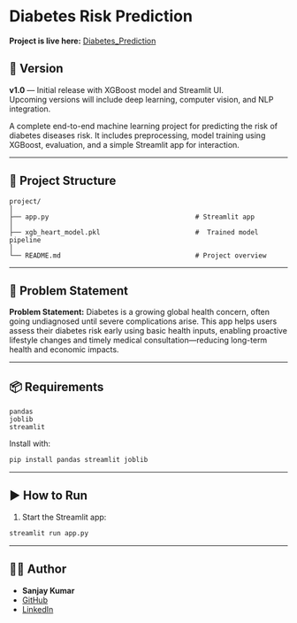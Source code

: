 # Diabetes Risk Prediction 

**Project is live here:** [Diabetes_Prediction](https://heartsafe.streamlit.app/)

## 📌 Version

**v1.0** — Initial release with XGBoost model and Streamlit UI.  
Upcoming versions will include deep learning, computer vision, and NLP integration.


A complete end-to-end machine learning project for predicting the risk of diabetes diseases risk. It includes preprocessing, model training using XGBoost, evaluation, and a simple Streamlit app for interaction.

---

## 📁 Project Structure

```
project/
│
├── app.py                                     # Streamlit app
│
├── xgb_heart_model.pkl                        #  Trained model pipeline
│
└── README.md                                  # Project overview
```

---

## 🧠 Problem Statement

**Problem Statement:**
Diabetes is a growing global health concern, often going undiagnosed until severe complications arise. This app helps users assess their diabetes risk early using basic health inputs, enabling proactive lifestyle changes and timely medical consultation—reducing long-term health and economic impacts.

---


## 📦 Requirements

```
pandas
joblib
streamlit
```

Install with:

```bash
pip install pandas streamlit joblib
```

---

## ▶ How to Run

1. Start the Streamlit app: 

```bash
streamlit run app.py
```

---

## 👨‍💻 Author

- **Sanjay Kumar**
- [GitHub](https://github.com/insanjay)
- [LinkedIn](https://www.linkedin.com/in/insanjay)

